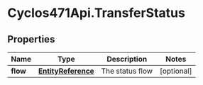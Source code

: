 # Cyclos471Api.TransferStatus

## Properties
Name | Type | Description | Notes
------------ | ------------- | ------------- | -------------
**flow** | [**EntityReference**](EntityReference.md) | The status flow | [optional] 


